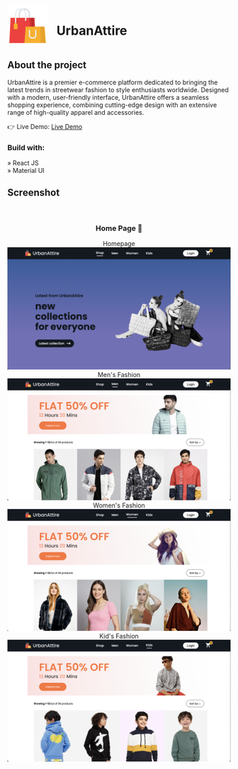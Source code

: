 <div style="display: flex; align-items: center;">
  <img src="./client/src/assets/logo_big.png" alt="UrbanAttire Logo" style="margin-right: 20px;"/>
  <h1>UrbanAttire</h1>
</div>

<h2>About the project</h2>

  <p>UrbanAttire is a premier e-commerce platform dedicated to bringing the latest trends in streetwear fashion to style enthusiasts worldwide. Designed with a modern, user-friendly interface, UrbanAttire offers a seamless shopping experience, combining cutting-edge design with an extensive range of high-quality apparel and accessories.</p>

👉 Live Demo: <a href='https://car-rental-ten.vercel.app/'>Live Demo</a>

<h3>Build with:</h3>

» React JS <br>
» Material UI

<h2>Screenshot</h2>
<br>
<h3 align='center'>Home Page 🏡</h3>

<div align='center'>
Homepage
<img src='./client/src/assets/screenshot/page1.png'/>
Men's Fashion
<img src='./client/src/assets/screenshot/page2.png'/>
Women's Fashion
<img src='./client/src/assets/screenshot/page3.png'/>
Kid's Fashion
<img src='./client/src/assets/screenshot/page4.png'/>

</div>
